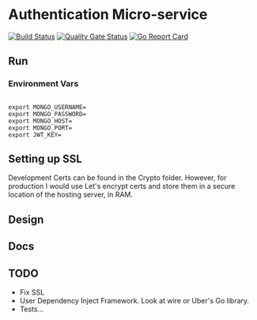 # Authentication Micro-service

[![Build Status](https://travis-ci.org/rij12/Authentication-Microservice.svg?branch=master)](https://travis-ci.org/rij12/Authentication-Microservice)
[![Quality Gate Status](https://sonarcloud.io/api/project_badges/measure?project=Auth_Service-GO&metric=alert_status)](https://sonarcloud.io/dashboard?id=Auth_Service-GO)
[![Go Report Card](https://goreportcard.com/badge/github.com/rij12/Authentication-Microservice)](https://goreportcard.com/report/github.com/rij12/Authentication-Microservice)
## Run

### Environment Vars 

```shell script

export MONGO_USERNAME=
export MONGO_PASSWORD=
export MONGO_HOST=
export MONGO_PORT=
export JWT_KEY=

```

## Setting up SSL 

Development Certs can be found in the Crypto folder. 
However, for production I would use Let's encrypt certs and store them in a secure location of the hosting server, in RAM. 


## Design 

## Docs

## TODO

* Fix SSL 
* User Dependency Inject Framework. Look at wire or Uber's Go library.
* Tests...

